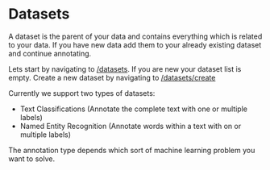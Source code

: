 # Datasets


A dataset is the parent of your data and contains everything which is related to your data. If you have new data add them to your already existing dataset and continue annotating. 

Lets start by navigating to 
[/datasets](https://io-annotator.appspot.com/datasets). If you are new your dataset list is empty. Create a new dataset by navigating to [/datasets/create](https://io-annotator.appspot.com/datasets/create)

Currently we support two types of datasets:

* Text Classifications (Annotate the complete text with one or multiple labels)
* Named Entity Recognition
(Annotate words within a text with on or multiple labels)

The annotation type depends which sort of machine learning problem you want to solve.